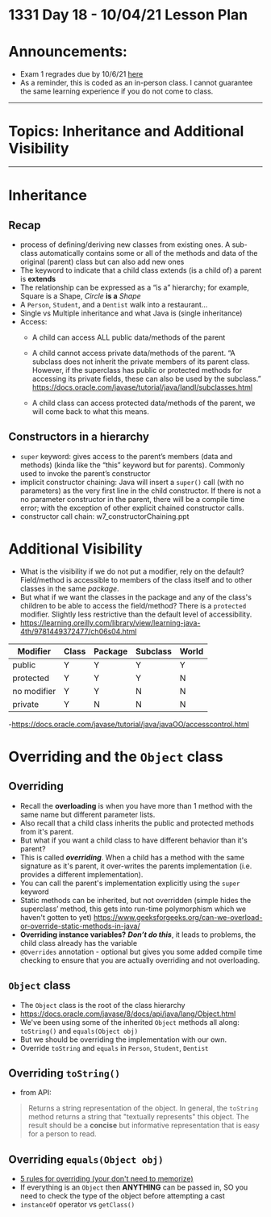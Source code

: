 # 1331 Day 18 - 10/04/21 Lesson Plan

# Announcements:
- Exam 1 regrades due by 10/6/21 [here](https://forms.office.com/Pages/ResponsePage.aspx?id=u5ghSHuuJUuLem1_Mvqgg116w8wwfSRJtFsYJ4T2CRtUOEhDQ1MzV1hHSldWR0g3UFRFVENIQzBPNiQlQCN0PWcu)
- As a reminder, this is coded as an in-person class. I cannot guarantee the same learning experience if you do not come to class.

---

# Topics: Inheritance and Additional Visibility

---

# Inheritance
## Recap
- process of defining/deriving new classes from existing ones. A sub-class automatically contains some or all of the methods and data of the original (parent) class but can also add new ones
- The keyword to indicate that a child class extends (is a child of) a parent is **extends**
- The relationship can be expressed as a “is a” hierarchy; for example, Square is a Shape, *Circle* **is a** *Shape*
- A `Person`, `Student`, and a `Dentist` walk into a restaurant...
- Single vs Multiple inheritance and what Java is (single inheritance)
- Access:
    - A child can access ALL public data/methods of the parent

    - A child cannot access private data/methods of the parent. “A subclass does not inherit the private members of its parent class. However, if the superclass has public or protected methods for accessing its private fields, these can also be used by the subclass.” https://docs.oracle.com/javase/tutorial/java/IandI/subclasses.html  

    - A child class can access protected data/methods of the parent, we will come back to what this means.
## Constructors in a hierarchy
- `super` keyword: gives access to the parent’s members (data and methods) (kinda like the “this” keyword but for parents). Commonly used to invoke the parent’s constructor
- implicit constructor chaining: Java will insert a `super()` call (with no parameters) as the very first line in the child constructor. If there is not a no parameter constructor in the parent, there will be a compile time error; with the exception of other explicit chained constructor calls.
- constructor call chain: w7_constructorChaining.ppt


# Additional Visibility
- What is the visibility if we do not put a modifier, rely on the default? Field/method is accessible to members of the class itself and to other classes in the same *package*.
- But what if we want the classes in the package and any of the class's children to be able to access the field/method? There is a `protected` modifier. Slightly less restrictive than the default level of accessibility.
- https://learning.oreilly.com/library/view/learning-java-4th/9781449372477/ch06s04.html


|Modifier 	|Class 	| Package 	|Subclass 	|World|
| --- | --- | --- | --- | --- |
|public 	|Y 	|Y 	|Y 	|Y|
|protected 	|Y 	|Y 	|Y 	|N|
|no modifier 	|Y 	|Y 	|N 	|N|
|private 	|Y 	|N 	|N 	|N|

-https://docs.oracle.com/javase/tutorial/java/javaOO/accesscontrol.html

# Overriding and the `Object` class
## Overriding
- Recall the **overloading** is when you have more than 1 method with the same name but different parameter lists.
- Also recall that a child class inherits the public and protected methods from it's parent.
- But what if you want a child class to have different behavior than it's parent?
- This is called ***overriding***. When a child has a method with the same signature as it's parent, it over-writes the parents implementation (i.e. provides a different implementation).
- You can call the parent's implementation explicitly using the `super` keyword
- Static methods can be inherited, but not overridden (simple hides the superclass’ method, this gets into run-time polymorphism which we haven't gotten to yet) https://www.geeksforgeeks.org/can-we-overload-or-override-static-methods-in-java/
- **Overriding instance variables?** ***Don’t do this***, it leads to problems, the child class already has the variable
- `@Overrides` annotation - optional but gives you some added compile time checking to ensure that you are actually overriding and not overloading.

## `Object` class
- The `Object` class is the root of the class hierarchy
- https://docs.oracle.com/javase/8/docs/api/java/lang/Object.html
- We've been using some of the inherited `Object` methods all along: `toString()` and `equals(Object obj)`
- But we should be overriding the implementation with our own.
- Override `toString` and `equals` in `Person`, `Student`, `Dentist`
## Overriding `toString()`
- from API:
> Returns a string representation of the object. In general, the `toString` method returns a string that "textually represents" this object.  The result should be a **concise** but informative representation that is easy for a person to read.

## Overriding `equals(Object obj)`
- [5 rules for overriding (your don't need to memorize)]( https://medium.com/codelog/5-rules-for-overriding-equal-method-effective-java-notes-16168981374)
- If everything is an `Object` then **ANYTHING** can be passed in, SO you need to check the type of the object before attempting a cast
- `instanceOf` operator vs `getClass()`
